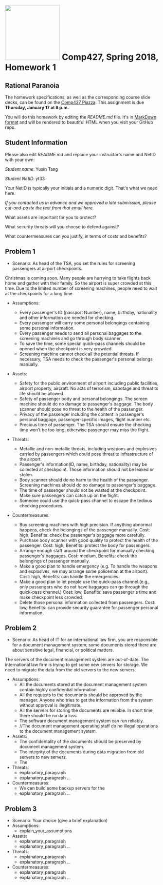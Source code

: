 # <img src="http://www.rice.edu/_images/rice-logo.jpg" width=180> Comp427, Spring 2018, Homework 1
## Rational Paranoia
The homework specifications, as well as the corresponding course slide decks,
can be found on the [Comp427 Piazza](https://piazza.com/class/jqifhp864b37ju).
This assignment is due **Thursday, January 17 at 6 p.m.**

You will do this homework by editing the _README.md_ file. It's in
[MarkDown format](https://guides.github.com/features/mastering-markdown/)
and will be rendered to beautiful HTML when you visit your GitHub repo.

## Student Information
Please also edit _README.md_ and replace your instructor's name and NetID with your own:

_Student name_: Yuxin Tang

_Student NetID_: yt33

Your NetID is typically your initials and a numeric digit. That's
what we need here.

_If you contacted us in advance and we approved a late submission,
please cut-and-paste the text from that email here._

What assets are important for you to protect?

What security threats will you choose to defend against?

What countermeasures can you justify, in terms of costs and benefits?

## Problem 1
- Scenario: As head of the TSA, you set the rules for screening passengers at airport checkpoints.

Christmas is coming soon. Many people are hurrying to take flights back home and gather with their family. So the airport is super crowded at this time. Due to the limited number of screening machines, people need to wait at the checkpoints for a long time.
- Assumptions:
  - Every passenger's ID (passport Number), name, birthday, nationality and other information are needed for checking.
  - Every passenger will carry some personal belongings containing some personal information.
  - Every passenger needs to send all personal baggages to the screening machines and go through body scanner.
  - To save the time, some special quick-pass channels should be opened when the checkpoint is very crowded. 
  - Screening machine cannot check all the potential threats. If necessary, TSA needs to check the passenger's personal belongs manually.  
- Assets:
  - Safety for the public environment of airport including public facilities, airport property, aircraft. No acts of terrorism, sabotage and threat to life should be allowed.
  - Safety of passenger body and personal belongings. The screen machine should do no damage to passenger's baggage. The body scanner should pose no threat to the health of the passenger.
  - Privacy of the passenger including the content in passenger's personal baggage, passenger-specific images, flight number etc. 
  - Precious time of passenger. The TSA should ensure the checking time won't be too long, otherwise passenger may miss the flight.
  
- Threats:
  - Metallic and non-metallic threats, including weapons and explosives carried by passengers which could pose threat to infrastructure of the airport.
  - Passenger's information(ID, name, birthday, nationality) may be collected at checkpoint. Those information should not be leaked or stolen.
  - Body scanner should do no harm to the health of the passenger. Screening machines should do no damage to passenger's baggage.
  - The time of passenger should not be wasted at the checkpoint. Make sure passengers can catch up on the flight.
  - Someone could use the quick-pass channel to escape the tedious checking procedures. 
- Countermeasures:
  - Buy screening machines with high precision. If anything abnormal happens, check the belongings of the passenger manually. Cost: high, Benefits: check the passenger's baggage more carefully.
  - Purchase body scanner with good quality to protect the health of the passenger. Cost: high, Benefits: protect the body for passengers.
  - Arrange enough staff around the checkpoint for manually checking passenger's baggages. Cost: medium, Benefits: check the belongings of passenger manually.
  - Make a good plan to handle emergency (e.g. To handle the weapons and explosives, we may arrange some policeman at the airport). Cost: high, Benefits: can handle the emergencies.
  - Make a good plan to let people use the quick-pass channel.(e.g., only passengers who do not have baggages can go through the quick-pass channel.) Cost: low, Benefits: save passenger's time and make checkpoint less crowded. 
  - Delete those personal information collected from passengers. Cost: low, Benefits: can provide security guarantee for passenger personal information.
## Problem 2
- Scenario: As head of IT for an international law firm, you are responsible for a document management system; some documents stored there are about sensitive legal, financial, or political matters.

The servers of the document management system are out-of-date. The international law firm is trying to get some new servers for storage. We need to migrate the data from the old servers to the new servers. 
- Assumptions:
  - All the documents stored at the document management system contain highly confidential information
  - All the requests to the documents should be approved by the manager. Anyone who tries to get the information from the system without approval is illegitimate.
  - All the servers for storing the documents are reliable. In short time, there should be no data loss.
  - The software document management system can run reliably.
  - //The document management operating staff do no illegal operations to the document management system.
- Assets:
  - The confidentality of the documents should be preserved by document management system.
  - The integrity of the documents during data migration from old servers to new servers.
  - The 
- Threats:
  - explanatory_paragraph 
  - explanatory_paragraph ...
- Countermeasures:
  - We can build some backup servers for the
  - explanatory_paragraph ...

## Problem 3
- Scenario: Your choice (give a brief explanation)
- Assumptions:
  - explain_your_assumptions
- Assets:
  - explanatory_paragraph
  - explanatory_paragraph ...
- Threats:
  - explanatory_paragraph 
  - explanatory_paragraph ...
- Countermeasures:
  - explanatory_paragraph
  - explanatory_paragraph ...

